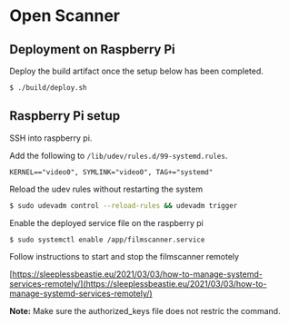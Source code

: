 # Open Scanner

## Deployment on Raspberry Pi

Deploy the build artifact once the setup below has been completed.

``` sh
$ ./build/deploy.sh
```

## Raspberry Pi setup

SSH into raspberry pi.

Add the following to `/lib/udev/rules.d/99-systemd.rules`.

```
KERNEL=="video0", SYMLINK="video0", TAG+="systemd"
```

Reload the udev rules without restarting the system

``` sh
$ sudo udevadm control --reload-rules && udevadm trigger
```

Enable the deployed service file on the raspberry pi

``` sh
$ sudo systemctl enable /app/filmscanner.service
```

Follow instructions to start and stop the filmscanner remotely

[https://sleeplessbeastie.eu/2021/03/03/how-to-manage-systemd-services-remotely/](https://sleeplessbeastie.eu/2021/03/03/how-to-manage-systemd-services-remotely/)

**Note:** Make sure the authorized\_keys file does not restric the command.
